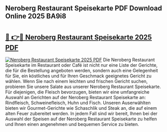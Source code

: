 ## Neroberg Restaurant Speisekarte PDF Download Online 2025 BA9i8

# <h2><a href="http://gcddvbm.nevu.top/?p=Neroberg+Restaurant+Speisekarte">🔗 👉🔴 Neroberg Restaurant Speisekarte 2025 PDF</a></h2>

[![Neroberg Restaurant Speisekarte 2025 PDF](https://i.imgur.com/dBaPXMq.png)](http://gcddvbm.nevu.top/?p=Neroberg+Restaurant+Speisekarte)
Die Neroberg Restaurant Speisekarte im Restaurant oder Café ist nicht nur eine Liste der Gerichte, die für die Bestellung angeboten werden, sondern auch eine Gelegenheit für Sie, ein köstliches und für Ihren Geschmack geeignetes Gericht zu wählen. Wenn Sie nach einem leichten und frischen Gericht suchen, probieren Sie unsere Salate aus unserer Neroberg Restaurant Speisekarte. Für diejenigen, die Fleisch bevorzugen, bieten wir eine umfangreiche Auswahl an Gerichten auf der Neroberg Restaurant Speisekarte an: Rindfleisch, Schweinefleisch, Huhn und Fisch. Unseren Auserwählten bieten wir Gourmet-Gerichte wie Schaschlik und Steak an, die auf einem alten Feuer zubereitet werden. In jedem Fall sind wir bereit, Ihnen bei der Auswahl der Speisen auf der Neroberg Restaurant Speisekarte zu helfen und Ihnen einen angenehmen und bequemen Service zu bieten.
